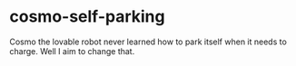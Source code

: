 # cosmo-self-parking
Cosmo the lovable robot never learned how to park itself when it needs to charge. Well I aim to change that.
